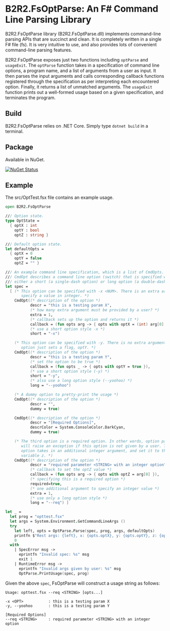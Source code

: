 B2R2.FsOptParse: An F# Command Line Parsing Library
===============================================

B2R2.FsOptParse library (B2R2.FsOptParse.dll) implements command-line parsing
APIs that are succinct and clean. It is completely written in a single F# file
(fs). It is very intuitive to use, and also provides lots of convenient
command-line parsing features.

B2R2.FsOptParse exposes just two functions including `optParse` and `usageExit`.
The `optParse` function takes in a specification of command line options, a
program name, and a list of arguments from a user as input. It then parses the
input arguments and calls corresponding callback functions registered through
the specification as per interpreting each encountered option. Finally, it
returns a list of unmatched arguments. The `usageExit` function prints out a
well-formed usage based on a given specification, and terminates the program.

Build
-----
B2R2.FsOptParse relies on .NET Core. Simply type `dotnet build` in a terminal.

Package
-------
Available in NuGet.

[![NuGet Status](http://img.shields.io/nuget/v/B2R2.FsOptParse.svg?style=flat)](https://www.nuget.org/packages/B2R2.FsOptParse/)

Example
-------

The src/OptTest.fsx file contains an example usage.


```fsharp
open B2R2.FsOptParse

/// Option state.
type OptState =
  { optX : int
    optY : bool
    optZ : string }

/// Default option state.
let defaultOpts =
  { optX = 0
    optY = false
    optZ = "" }

/// An example command line specification, which is a list of CmdOpts. Each
/// CmdOpt describes a command line option (switch) that is specified with
/// either a short (a single-dash option) or long option (a double-dash option).
let spec =
  [ (* This option can be specified with -x <NUM>. There is an extra argument to
       specify a value in integer. *)
    CmdOpt((* description of the option *)
           descr = "this is a testing param X",
           (* how many extra argument must be provided by a user? *)
           extra = 1,
           (* callback sets up the option and returns it *)
           callback = (fun opts arg -> { opts with optX = (int) arg[0] }),
           (* use a short option style -x *)
           short = "-x")

    (* This option can be specified with -y. There is no extra argument. This
       option just sets a flag, optY. *)
    CmdOpt((* description of the option *)
           descr = "this is a testing param Y",
           (* set the option to be true *)
           callback = (fun opts _ -> { opts with optY = true }),
           (* use a short option style (-y) *)
           short = "-y",
           (* also use a long option style (--yoohoo) *)
           long = "--yoohoo")

    (* A dummy option to pretty-print the usage *)
    CmdOpt((* description of the option *)
           descr = "",
           dummy = true)

    CmdOpt((* description of the option *)
           descr = "[Required Options]",
           descrColor = System.ConsoleColor.DarkCyan,
           dummy = true)

    (* The third option is a required option. In other words, option parsing
       will raise an exception if this option is not given by a user. This
       option takes in an additional integer argument, and set it to the global
       variable z. *)
    CmdOpt((* description of the option *)
           descr = "required parameter <STRING> with an integer option",
           (* callback to set the optZ value *)
           callback = (fun opts arg -> { opts with optZ = arg[0] }),
           (* specifying this is a required option *)
           required=true,
           (* one additional argument to specify an integer value *)
           extra = 1,
           (* use only a long option style *)
           long = "--req") ]

let _ =
  let prog = "opttest.fsx"
  let args = System.Environment.GetCommandLineArgs ()
  try
    let left, opts = OptParse.Parse(spec, prog, args, defaultOpts)
    printfn $"Rest args: {left}, x: {opts.optX}, y: {opts.optY}, z: {opts.optZ}"
    0
  with
    | SpecError msg ->
      eprintfn "Invalid spec: %s" msg
      exit 1
    | RuntimeError msg ->
      eprintfn "Invalid args given by user: %s" msg
      OptParse.PrintUsage(spec, prog)
```

Given the above `spec`, FsOptParse will construct a usage string as follows:
```
Usage: opttest.fsx --req <STRING> [opts...]

-x <OPT>           : this is a testing param X
-y, --yoohoo       : this is a testing param Y

[Required Options]
--req <STRING>     : required parameter <STRING> with an integer option
```
